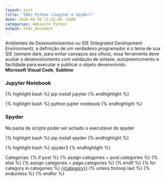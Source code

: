 ```yaml
---
layout: post
title: "IDEs Python (Jupyter e Spyder)"
date: 2018-08-30 13:32:48 -0300
categories: Ambiente Python
output: html_document      
---
```




Ambientes de Desenvolvimentos ou IDE (Integrated Development Environment), a definição de um verdadeiro programador é o tema de sua IDE (sempre dark, para evitar cansaços aos olhos), essa ferramenta deve auxliar o desenvolvimento com validação de sintaxe, autopreencimento e facilidade para executar e publicar o objeto devenvolvido.<br>
**Microsoft Visual Code**, **Sublime**

### Jupyter Notebook




{% highlight bash %}
pip install jupyter
{% endhighlight %}



{% highlight bash %}
python jupter notebook
{% endhighlight %}

### Spyder

Na pasta de scripts poder ser achado o executável do spyder


{% highlight bash %}
pip install spyder
{% endhighlight %}


{% highlight bash %}
spyder3
{% endhighlight %}
<div class="post-categories">
            Categorias: 
            {% if post %}
            {% assign categories = post.categories %}
            {% else %}
            {% assign categories = page.categories %}
            {% endif %}
            {% for category in categories %}
            <a href="{{site.baseurl}}/categorias/#{{category|slugize}}">{{category}}</a>
            {% unless forloop.last %}&nbsp;{% endunless %}
            {% endfor %}
            </div>
